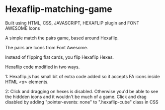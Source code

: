 # Hexaflip-matching-game
Built using HTML, CSS, JAVASCRIPT, HEXAFLIP plugin and FONT AWESOME Icons

A simple match the pairs game, based around Hexaflip.

The pairs are Icons from Font Awesome.

Instead of flipping flat cards, you flip Hexaflip Hexes.

Hexaflip code modified in two ways.

1: Hexaflip.js has small bit of extra code added so it accepts FA icons inside HTML *<a*> elements. 
  
2: Click and dragging on hexes is disabled. Otherwise you'd be able to see the hiddden icons and it wouldn't be much of a game. Click and drag disabled by adding "pointer-events: none" to ".hexaflip-cube" class in CSS
